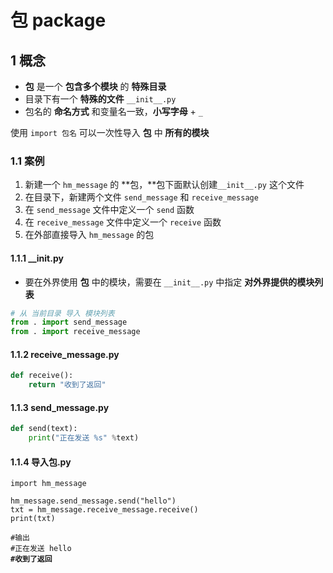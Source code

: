 # 包 package

## 1 概念

* **包** 是一个 **包含多个模块** 的 **特殊目录**
* 目录下有一个 **特殊的文件** `__init__.py`
* 包名的 **命名方式** 和变量名一致，**小写字母** + `_`

使用 `import 包名` 可以一次性导入 **包** 中 **所有的模块**

### **1.1 案例**

1. 新建一个 `hm_message` 的 **包，**包下面默认创建`__init__.py` 这个文件
2. 在目录下，新建两个文件 `send_message` 和 `receive_message`
3. 在 `send_message` 文件中定义一个 `send` 函数
4. 在 `receive_message` 文件中定义一个 `receive` 函数
5. 在外部直接导入 `hm_message` 的包

#### 1.1.1 \_\_init.py

* 要在外界使用 **包** 中的模块，需要在 `__init__.py` 中指定 **对外界提供的模块列表**

```python
# 从 当前目录 导入 模块列表
from . import send_message
from . import receive_message
```

#### 1.1.2 receive\_message.py

```python
def receive():
    return "收到了返回"
```

#### 1.1.3 send\_message.py

```python
def send(text):
    print("正在发送 %s" %text)
```

#### 1.1.4 导入包.py

<pre class="language-python"><code class="lang-python">import hm_message

hm_message.send_message.send("hello")
txt = hm_message.receive_message.receive()
print(txt)

#输出
#正在发送 hello
<strong>#收到了返回
</strong></code></pre>
